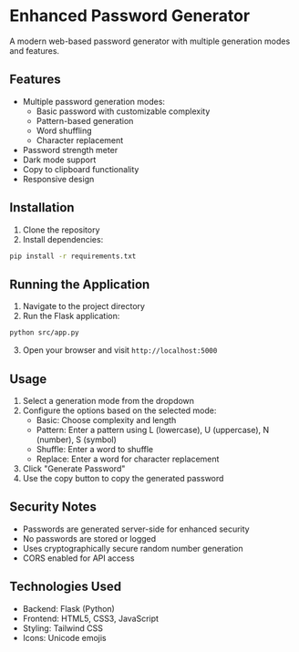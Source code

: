 # Enhanced Password Generator

A modern web-based password generator with multiple generation modes and features.

## Features

- Multiple password generation modes:
  - Basic password with customizable complexity
  - Pattern-based generation
  - Word shuffling
  - Character replacement
- Password strength meter
- Dark mode support
- Copy to clipboard functionality
- Responsive design

## Installation

1. Clone the repository
2. Install dependencies:
```bash
pip install -r requirements.txt
```

## Running the Application

1. Navigate to the project directory
2. Run the Flask application:
```bash
python src/app.py
```
3. Open your browser and visit `http://localhost:5000`

## Usage

1. Select a generation mode from the dropdown
2. Configure the options based on the selected mode:
   - Basic: Choose complexity and length
   - Pattern: Enter a pattern using L (lowercase), U (uppercase), N (number), S (symbol)
   - Shuffle: Enter a word to shuffle
   - Replace: Enter a word for character replacement
3. Click "Generate Password"
4. Use the copy button to copy the generated password

## Security Notes

- Passwords are generated server-side for enhanced security
- No passwords are stored or logged
- Uses cryptographically secure random number generation
- CORS enabled for API access

## Technologies Used

- Backend: Flask (Python)
- Frontend: HTML5, CSS3, JavaScript
- Styling: Tailwind CSS
- Icons: Unicode emojis
